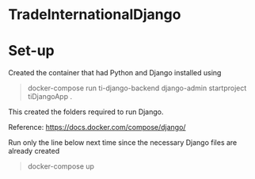 # TradeInternationalDjango

# Set-up
Created the container that had Python and Django installed using 
> docker-compose run ti-django-backend django-admin startproject tiDjangoApp .

This created the folders required to run Django.

Reference: https://docs.docker.com/compose/django/

Run only the line below next time since the necessary Django files are already created
> docker-compose up